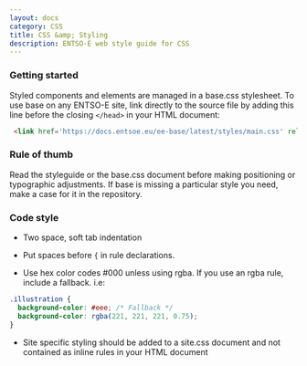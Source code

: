 ```yaml
---
layout: docs
category: CSS
title: CSS &amp; Styling
description: ENTSO-E web style guide for CSS
---
```

### Getting started

Styled components and elements are managed in a base.css stylesheet. To use base on any ENTSO-E site, link directly to the source file by adding this line before the closing `</head>` in your HTML document:

```html
 <link href='https://docs.entsoe.eu/ee-base/latest/styles/main.css' rel='stylesheet' />
```

### Rule of thumb
Read the styleguide or the base.css document before making positioning or typographic adjustments. If base is missing a particular style you need, make a case for it in the repository.

### Code style

- Two space, soft tab indentation

- Put spaces before `{` in rule declarations.

- Use hex color codes #000 unless using rgba. If you use an rgba rule, include a fallback. i.e:

```css
.illustration {
  background-color: #eee; /* Fallback */
  background-color: rgba(221, 221, 221, 0.75);
}
```

- Site specific styling should be added to a site.css document and not contained as inline rules in your HTML document